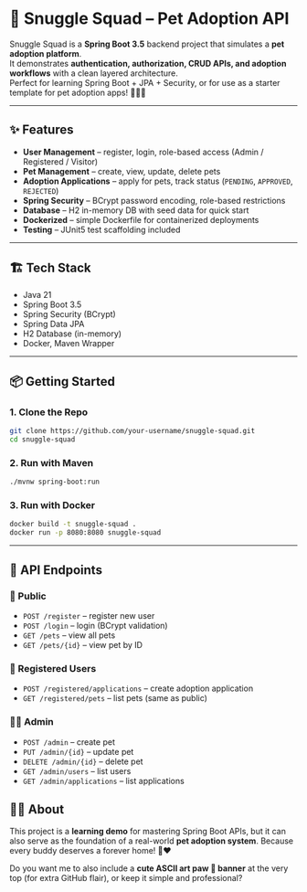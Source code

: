 # 🐾 Snuggle Squad – Pet Adoption API

Snuggle Squad is a **Spring Boot 3.5** backend project that simulates a **pet adoption platform**.  
It demonstrates **authentication, authorization, CRUD APIs, and adoption workflows** with a clean layered architecture.  
Perfect for learning Spring Boot + JPA + Security, or for use as a starter template for pet adoption apps! 🐶🐱🐾

---

## ✨ Features

-  **User Management** – register, login, role-based access (Admin / Registered / Visitor)  
-  **Pet Management** – create, view, update, delete pets  
-  **Adoption Applications** – apply for pets, track status (`PENDING`, `APPROVED`, `REJECTED`)  
-  **Spring Security** – BCrypt password encoding, role-based restrictions  
-  **Database** – H2 in-memory DB with seed data for quick start  
-  **Dockerized** – simple Dockerfile for containerized deployments  
-  **Testing** – JUnit5 test scaffolding included  

---

## 🏗️ Tech Stack

-  Java 21  
-  Spring Boot 3.5  
-  Spring Security (BCrypt)  
-  Spring Data JPA  
-  H2 Database (in-memory)  
-  Docker, Maven Wrapper  

---

## 📦 Getting Started

### 1. Clone the Repo
```bash
git clone https://github.com/your-username/snuggle-squad.git
cd snuggle-squad
````

### 2. Run with Maven

```bash
./mvnw spring-boot:run
```

### 3. Run with Docker

```bash
docker build -t snuggle-squad .
docker run -p 8080:8080 snuggle-squad
```

---

## 🔑 API Endpoints

### 👥 Public

* `POST /register` – register new user
* `POST /login` – login (BCrypt validation)
* `GET /pets` – view all pets
* `GET /pets/{id}` – view pet by ID

### 🐾 Registered Users

* `POST /registered/applications` – create adoption application
* `GET /registered/pets` – list pets (same as public)

### 👩‍💼 Admin

* `POST /admin` – create pet
* `PUT /admin/{id}` – update pet
* `DELETE /admin/{id}` – delete pet
* `GET /admin/users` – list users
* `GET /admin/applications` – list applications

## 🐶🐱 About

This project is a **learning demo** for mastering Spring Boot APIs,
but it can also serve as the foundation of a real-world **pet adoption system**.
Because every buddy deserves a forever home! 🐾❤️



Do you want me to also include a **cute ASCII art paw 🐾 banner** at the very top (for extra GitHub flair), or keep it simple and professional?
```
